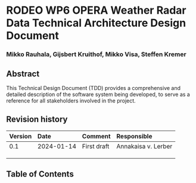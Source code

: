 # RODEO WP6 OPERA Weather Radar Data Technical Architecture Design Document


### Mikko Rauhala,  Gijsbert Kruithof,  Mikko Visa, Steffen Kremer


## Abstract

This Technical Design Document (TDD) provides a comprehensive and detailed description of the software system being developed, to serve as a reference for
all stakeholders involved in the project.

## Revision history

|Version |Date |Comment |Responsible
|:---|:---|:---|:---
|0.1 |2024-01-14 |First draft |Annakaisa v. Lerber
| | | |
| | | |
| | | |

## Table of Contents

